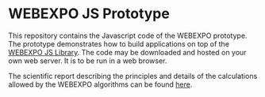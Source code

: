 # WEBEXPO JS Prototype

This repository contains the Javascript code of the WEBEXPO prototype. The prototype demonstrates how to build applications on top of the [WEBEXPO JS Library](https://github.com/webexpo/webexpo_js_lib). The code may be downloaded and hosted on your own web server. It is to be run in a web browser.

The scientific report describing the principles and details of the calculations allowed by the WEBEXPO algorithms can be found [here](https://www.irsst.qc.ca/en/publications-tools/publication/i/101066/n/webexpo).


